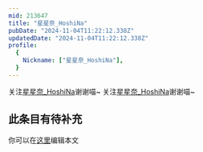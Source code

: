 ```yaml
---
mid: 213647
title: "星星奈_HoshiNa"
pubDate: "2024-11-04T11:22:12.338Z"
updatedDate: "2024-11-04T11:22:12.338Z"
profile:
  {
    Nickname: ["星星奈_HoshiNa"],
  }
---
```


关注[星星奈_HoshiNa](https://space.bilibili.com/213647)谢谢喵~ 关注[星星奈_HoshiNa](https://space.bilibili.com/213647)谢谢喵~

## 此条目有待补充
你可以在[这里](https://github.com/Yuhanawa/VTuber.ICU-Content/edit/master/v/星星奈_HoshiNa/index.md)编辑本文
